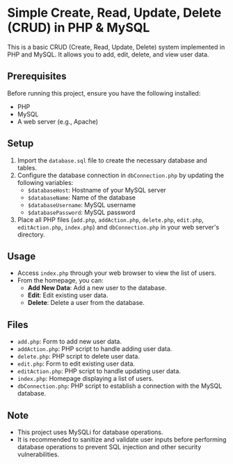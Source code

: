 # Simple Create, Read, Update, Delete (CRUD) in PHP & MySQL

This is a basic CRUD (Create, Read, Update, Delete) system implemented in PHP and MySQL. It allows you to add, edit, delete, and view user data.

## Prerequisites

Before running this project, ensure you have the following installed:

- PHP
- MySQL
- A web server (e.g., Apache)

## Setup

1. Import the `database.sql` file to create the necessary database and tables.
2. Configure the database connection in `dbConnection.php` by updating the following variables:
    - `$databaseHost`: Hostname of your MySQL server
    - `$databaseName`: Name of the database
    - `$databaseUsername`: MySQL username
    - `$databasePassword`: MySQL password
3. Place all PHP files (`add.php`, `addAction.php`, `delete.php`, `edit.php`, `editAction.php`, `index.php`) and `dbConnection.php` in your web server's directory.

## Usage

- Access `index.php` through your web browser to view the list of users.
- From the homepage, you can:
    - **Add New Data**: Add a new user to the database.
    - **Edit**: Edit existing user data.
    - **Delete**: Delete a user from the database.

## Files

- `add.php`: Form to add new user data.
- `addAction.php`: PHP script to handle adding user data.
- `delete.php`: PHP script to delete user data.
- `edit.php`: Form to edit existing user data.
- `editAction.php`: PHP script to handle updating user data.
- `index.php`: Homepage displaying a list of users.
- `dbConnection.php`: PHP script to establish a connection with the MySQL database.

## Note

- This project uses MySQLi for database operations.
- It is recommended to sanitize and validate user inputs before performing database operations to prevent SQL injection and other security vulnerabilities.
